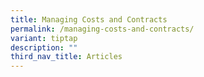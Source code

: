 ```yaml
---
title: Managing Costs and Contracts
permalink: /managing-costs-and-contracts/
variant: tiptap
description: ""
third_nav_title: Articles
---
```

